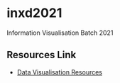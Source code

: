 # inxd2021
Information Visualisation Batch 2021

## Resources Link
- [Data Visualisation Resources](https://amitkaps.com/data-visualisation-resources)

